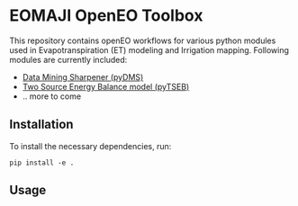 # EOMAJI OpenEO Toolbox
This repository contains openEO workflows for various python modules used in Evapotranspiration (ET) modeling and Irrigation mapping. Following modules are currently included:
* [Data Mining Sharpener (pyDMS)](https://github.com/radosuav/pyDMS)
* [Two Source Energy Balance model (pyTSEB)](https://github.com/DHI-GRAS/pyTSEB)
* .. more to come


## Installation
To install the necessary dependencies, run:
```
pip install -e .
```

## Usage
